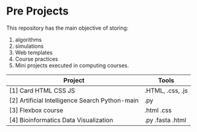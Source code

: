 # Pre Projects

This repository has the main objective of storing: 
  1. algorithms 
  2. simulations 
  3. Web templates 
  4. Course practices 
  5. Mini projects executed in computing courses.


| Project | Tools |
| ----------- | ----------- |
| [1] Card HTML CSS JS | .HTML, .css, .js |
| [2] Artificial Intelligence Search Python-main | .py |
| [3] Flexbox course | .html .css |
| [4] Bioinformatics Data Visualization | .py .fasta .html |


